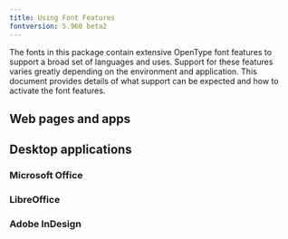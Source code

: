 ```yaml
---
title: Using Font Features
fontversion: 5.960 beta2
---
```


The fonts in this package contain extensive OpenType font features to support a broad set of languages and uses. Support for these features varies greatly depending on the environment and application. This document provides details of what support can be expected and how to activate the font features.

## Web pages and apps



## Desktop applications

### Microsoft Office



### LibreOffice



### Adobe InDesign



